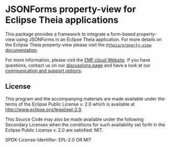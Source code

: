 # JSONForms property-view for Eclipse Theia applications

This package provides a framework to integrate a form-based property-view using JSONForms in an Eclipse Theia application.
For more details on the Eclipse Theia property-view please visit the [`@theia/property-view` documentation](https://github.com/eclipse-theia/theia/tree/master/packages/property-view).

For more information, please visit the [EMF.cloud Website](https://www.eclipse.org/emfcloud/).
If you have questions, contact us on our [discussions page](https://github.com/eclipse-emfcloud/emfcloud/discussions)
and have a look at our [communication and support options](https://www.eclipse.org/emfcloud/contact/).

## License

This program and the accompanying materials are made available under the
terms of the Eclipse Public License v. 2.0 which is available at
<http://www.eclipse.org/legal/epl-2.0>.

This Source Code may also be made available under the following Secondary
Licenses when the conditions for such availability set forth in the Eclipse
Public License v. 2.0 are satisfied: MIT.

SPDX-License-Identifier: EPL-2.0 OR MIT
